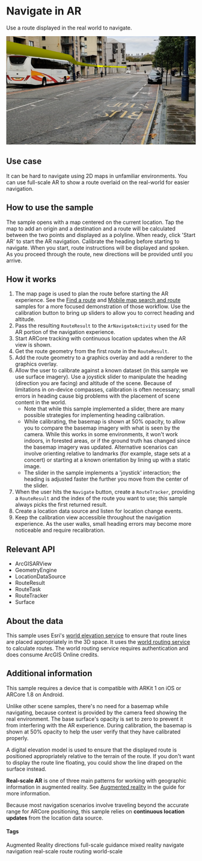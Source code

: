 # Navigate in AR

Use a route displayed in the real world to navigate.

![Navigate in AR app](navigate-in-ar.png)

## Use case

It can be hard to navigate using 2D maps in unfamiliar environments. You can use full-scale AR to show a route overlaid on the real-world for easier navigation.

## How to use the sample

The sample opens with a map centered on the current location. Tap the map to add an origin and a destination and a route will be calculated between the two points and displayed as a polyline. When ready, click 'Start AR' to start the AR navigation. Calibrate the heading before starting to navigate. When you start, route instructions will be displayed and spoken. As you proceed through the route, new directions will be provided until you arrive.

## How it works

1. The map page is used to plan the route before starting the AR experience. See the [Find a route](https://github.com/Esri/arcgis-runtime-samples-android/tree/master/java/find-route) and [Mobile map search and route](https://github.com/Esri/arcgis-runtime-samples-android/tree/master/java/mobile-map-search-and-route) samples for a more focused demonstration of those workflow. Use the calibration button to bring up sliders to allow you to correct heading and altitude.
2. Pass the resulting `RouteResult` to the `ArNavigateActivity` used for the AR portion of the navigation experience.
3. Start ARCore tracking with continuous location updates when the AR view is shown.
4. Get the route geometry from the first route in the `RouteResult`.
5. Add the route geometry to a graphics overlay and add a renderer to the graphics overlay.
6. Allow the user to calibrate against a known dataset (in this sample we use surface imagery). Use a joystick slider to manipulate the heading (direction you are facing) and altitude of the scene. Because of limitations in on-device compasses, calibration is often necessary; small errors in heading cause big problems with the placement of scene content in the world.
    * Note that while this sample implemented a slider, there are many possible strategies for implementing heading calibration.
    * While calibrating, the basemap is shown at 50% opacity, to allow you to compare the basemap imagery with what is seen by the camera. While this works in some environments, it won't work indoors, in forested areas, or if the ground truth has changed since the basemap imagery was updated. Alternative scenarios can involve orienting relative to landmarks (for example, stage sets at a concert) or starting at a known orientation by lining up with a static image.
    * The slider in the sample implements a 'joystick' interaction; the heading is adjusted faster the further you move from the center of the slider.
7. When the user hits the `Navigate` button, create a `RouteTracker`, providing a `RouteResult` and the index of the route you want to use; this sample always picks the first returned result.
8. Create a location data source and listen for location change events.
9. Keep the calibration view accessible throughout the navigation experience. As the user walks, small heading errors may become more noticeable and require recalibration.

## Relevant API

* ArcGISARView
* GeometryEngine
* LocationDataSource
* RouteResult
* RouteTask
* RouteTracker
* Surface

## About the data

This sample uses Esri's [world elevation service](https://elevation3d.arcgis.com/arcgis/rest/services/WorldElevation3D/Terrain3D/ImageServer) to ensure that route lines are placed appropriately in the 3D space. It uses the [world routing service](https://www.arcgis.com/home/item.html?id=1feb41652c5c4bd2ba5c60df2b4ea2c4) to calculate routes. The world routing service requires authentication and does consume ArcGIS Online credits.

## Additional information

This sample requires a device that is compatible with ARKit 1 on iOS or ARCore 1.8 on Android.

Unlike other scene samples, there's no need for a basemap while navigating, because context is provided by the camera feed showing the real environment. The base surface's opacity is set to zero to prevent it from interfering with the AR experience. During calibration, the basemap is shown at 50% opacity to help the user verify that they have calibrated properly.

A digital elevation model is used to ensure that the displayed route is positioned appropriately relative to the terrain of the route. If you don't want to display the route line floating, you could show the line draped on the surface instead.

**Real-scale AR** is one of three main patterns for working with geographic information in augmented reality. See [Augmented reality]() in the guide for more information.

Because most navigation scenarios involve traveling beyond the accurate range for ARCore positioning, this sample relies on **continuous location updates** from the location data source.

#### Tags
Augmented Reality
directions
full-scale
guidance
mixed reality
navigate
navigation
real-scale
route
routing
world-scale
